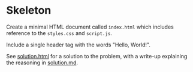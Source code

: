 # Skeleton

Create a minimal HTML document called `index.html` which includes reference to
the `styles.css` and `script.js`.

Include a single header tag with the words "Hello, World!".

See [solution.html](solution.html) for a solution to the problem, with a
write-up explaining the reasoning in [solution.md](solution.md).
